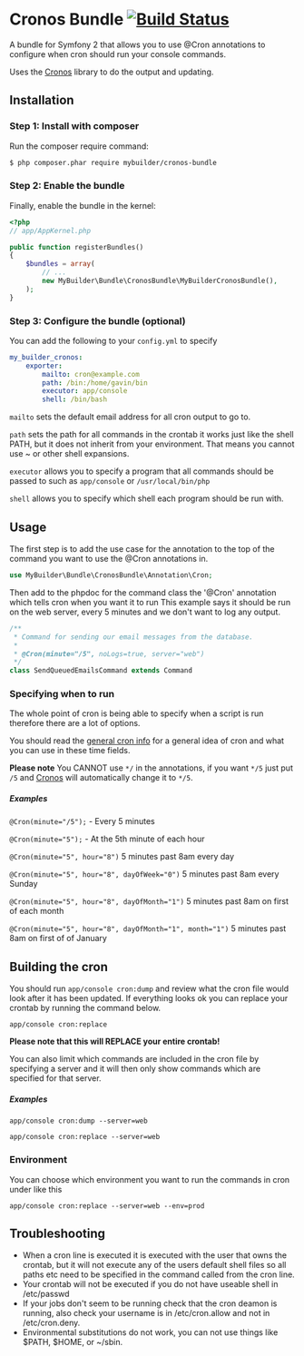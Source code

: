 Cronos Bundle [![Build Status](https://travis-ci.org/mybuilder/cronos-bundle.png?branch=master)](https://travis-ci.org/mybuilder/cronos-bundle)
=============

A bundle for Symfony 2 that allows you to use @Cron annotations to configure when cron should run your console commands.

Uses the [Cronos](https://github.com/mybuilder/cronos) library to do the output and updating.

## Installation

### Step 1: Install with composer

Run the composer require command:

``` bash
$ php composer.phar require mybuilder/cronos-bundle
```
### Step 2: Enable the bundle

Finally, enable the bundle in the kernel:

``` php
<?php
// app/AppKernel.php

public function registerBundles()
{
    $bundles = array(
        // ...
        new MyBuilder\Bundle\CronosBundle\MyBuilderCronosBundle(),
    );
}
```

### Step 3: Configure the bundle (optional)

You can add the following to your `config.yml` to specify

```yaml
my_builder_cronos:
    exporter:
        mailto: cron@example.com
        path: /bin:/home/gavin/bin
        executor: app/console
        shell: /bin/bash
```

`mailto` sets the default email address for all cron output to go to.

`path` sets the path for all commands in the crontab it works just like the shell PATH, but it does not inherit from your environment. That means you cannot use ~ or other shell expansions.

`executor` allows you to specify a program that all commands should be passed to such as `app/console` or `/usr/local/bin/php`

`shell` allows you to specify which shell each program should be run with.

## Usage

The first step is to add the use case for the annotation to the top of the command you want to use the @Cron annotations in.

```php
use MyBuilder\Bundle\CronosBundle\Annotation\Cron;
```

Then add to the phpdoc for the command class the '@Cron' annotation which tells cron when you want it to run
This example says it should be run on the web server, every 5 minutes and we don't want to log any output.

```php
/**
 * Command for sending our email messages from the database.
 *
 * @Cron(minute="/5", noLogs=true, server="web")
 */
class SendQueuedEmailsCommand extends Command
```

### Specifying when to run
The whole point of cron is being able to specify when a script is run therefore there are a lot of options.

You should read the [general cron info](http://en.wikipedia.org/wiki/Cron) for a general idea of
cron and what you can use in these time fields.

**Please note** You CANNOT use `*/` in the annotations, if you want `*/5` just put `/5` and [Cronos](https://github.com/mybuilder/cronos)
will automatically change it to `*/5`.

##### Examples

` @Cron(minute="/5"); ` - Every 5 minutes

` @Cron(minute="5"); ` - At the 5th minute of each hour

` @Cron(minute="5", hour="8") ` 5 minutes past 8am every day

` @Cron(minute="5", hour="8", dayOfWeek="0") ` 5 minutes past 8am every Sunday

` @Cron(minute="5", hour="8", dayOfMonth="1") ` 5 minutes past 8am on first of each month

` @Cron(minute="5", hour="8", dayOfMonth="1", month="1") ` 5 minutes past 8am on first of of January

## Building the cron

You should run `app/console cron:dump` and review what the cron file would look after it has been updated.
If everything looks ok you can replace your crontab by running the command below.

`app/console cron:replace`

**Please note that this will REPLACE your entire crontab!**

You can also limit which commands are included in the cron file by specifying a server and it will then only show
commands which are specified for that server.

##### Examples

`app/console cron:dump --server=web`

`app/console cron:replace --server=web`

### Environment

You can choose which environment you want to run the commands in cron under like this

`app/console cron:replace --server=web --env=prod`

## Troubleshooting

* When a cron line is executed it is executed with the user that owns the crontab, but it will not execute any of the users default shell files so all paths etc need to be specified in the command called from the cron line.
* Your crontab will not be executed if you do not have useable shell in /etc/passwd
* If your jobs don't seem to be running check that the cron deamon is running, also check your username is in /etc/cron.allow and not in /etc/cron.deny.
* Environmental substitutions do not work, you can not use things like $PATH, $HOME, or ~/sbin.
